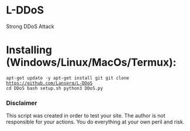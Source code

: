 # L-DDoS
Strong DDoS Attack
# Installing (Windows/Linux/MacOs/Termux):
<code>apt-get update -y
 apt-get install git
 git clone https://github.com/Lanserq/L-DDoS
 cd DDoS
 bash setup.sh
 python3 DDoS.py</code>
### Disclaimer
This script was created in order to test your site.
The author is not responsible for your actions.
You do everything at your own peril and risk.

